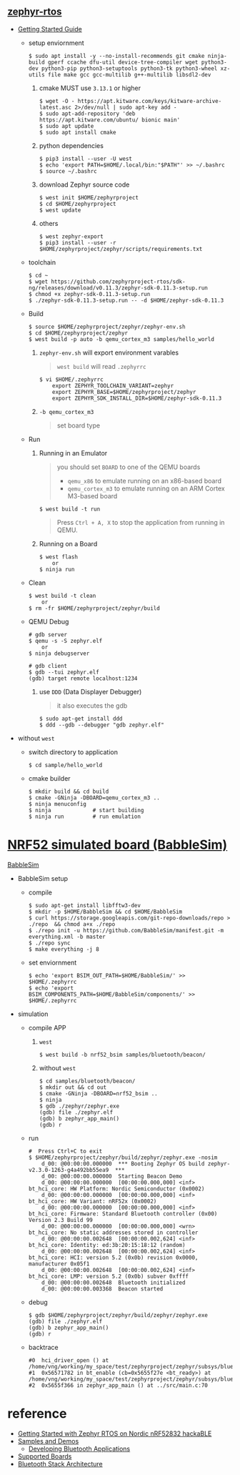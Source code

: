 [zephyr-rtos](https://github.com/zephyrproject-rtos/zephyr)
---

+ [Getting Started Guide](https://docs.zephyrproject.org/latest/getting_started/index.html)

    - setup enviornment

        ```
        $ sudo apt install -y --no-install-recommends git cmake ninja-build gperf ccache dfu-util device-tree-compiler wget python3-dev python3-pip python3-setuptools python3-tk python3-wheel xz-utils file make gcc gcc-multilib g++-multilib libsdl2-dev
        ```

        1. cmake MUST use `3.13.1` or higher

            ```
            $ wget -O - https://apt.kitware.com/keys/kitware-archive-latest.asc 2>/dev/null | sudo apt-key add -
            $ sudo apt-add-repository 'deb https://apt.kitware.com/ubuntu/ bionic main'
            $ sudo apt update
            $ sudo apt install cmake
            ```

        1. python dependencies

            ```
            $ pip3 install --user -U west
            $ echo 'export PATH=$HOME/.local/bin:"$PATH"' >> ~/.bashrc
            $ source ~/.bashrc
            ```

        1. download Zephyr source code

            ```
            $ west init $HOME/zephyrproject
            $ cd $HOME/zephyrproject
            $ west update
            ```
        1. others

            ```
            $ west zephyr-export
            $ pip3 install --user -r $HOME/zephyrproject/zephyr/scripts/requirements.txt
            ```

    - toolchain

        ```
        $ cd ~
        $ wget https://github.com/zephyrproject-rtos/sdk-ng/releases/download/v0.11.3/zephyr-sdk-0.11.3-setup.run
        $ chmod +x zephyr-sdk-0.11.3-setup.run
        $ ./zephyr-sdk-0.11.3-setup.run -- -d $HOME/zephyr-sdk-0.11.3
        ```

    - Build

        ```
        $ source $HOME/zephyrproject/zephyr/zephyr-env.sh
        $ cd $HOME/zephyrproject/zephyr
        $ west build -p auto -b qemu_cortex_m3 samples/hello_world
        ```

        1. `zephyr-env.sh` will export environment varables
            > `west build` will read `.zephyrrc`

            ```
            $ vi $HOME/.zephyrrc
                export ZEPHYR_TOOLCHAIN_VARIANT=zephyr
                export ZEPHYR_BASE=$HOME/zephyrproject/zephyr
                export ZEPHYR_SDK_INSTALL_DIR=$HOME/zephyr-sdk-0.11.3
            ```

        1. `-b qemu_cortex_m3`
            > set board type

    - Run

        1. Running in an Emulator
            > you should set `BOARD` to one of the QEMU boards
            > + `qemu_x86` to emulate running on an x86-based board
            > + `qemu_cortex_m3` to emulate running on an ARM Cortex M3-based board

            ```
            $ west build -t run
            ```

            > Press `Ctrl + A, X` to stop the application from running in QEMU.

        1. Running on a Board

            ```
            $ west flash
                or
            $ ninja run
            ```

    - Clean

        ```
        $ west build -t clean
            or
        $ rm -fr $HOME/zephyrproject/zephyr/build
        ```

    - QEMU Debug

        ```
        # gdb server
        $ qemu -s -S zephyr.elf
            or
        $ ninja debugserver
        ```

        ```
        # gdb client
        $ gdb --tui zephyr.elf
        (gdb) target remote localhost:1234
        ```

        1. use `DDD` (Data Displayer Debugger)
            > it also executes the gdb

            ```
            $ sudo apt-get install ddd
            $ ddd --gdb --debugger "gdb zephyr.elf"
            ```

+ without `west`

    - switch directory to application

        ```
        $ cd sample/hello_world
        ```
    - cmake builder

        ```
        $ mkdir build && cd build
        $ cmake -GNinja -DBOARD=qemu_cortex_m3 ..
        $ ninja menuconfig
        $ ninja             # start building
        $ ninja run         # run emulation
        ```

# [NRF52 simulated board (BabbleSim)](https://docs.zephyrproject.org/latest/boards/posix/nrf52_bsim/doc/index.html#nrf52-bsim)

[BabbleSim](https://babblesim.github.io/)

+ BabbleSim setup

    - compile

        ```
        $ sudo apt-get install libfftw3-dev
        $ mkdir -p $HOME/BabbleSim && cd $HOME/BabbleSim
        $ curl https://storage.googleapis.com/git-repo-downloads/repo > ./repo  && chmod a+x ./repo
        $ ./repo init -u https://github.com/BabbleSim/manifest.git -m everything.xml -b master
        $ ./repo sync
        $ make everything -j 8
        ```
    - set enviornment

        ```
        $ echo 'export BSIM_OUT_PATH=$HOME/BabbleSim/' >> $HOME/.zephyrrc
        $ echo 'export BSIM_COMPONENTS_PATH=$HOME/BabbleSim/components/' >> $HOME/.zephyrrc
        ```

+ simulation

    - compile APP

        1. `west`

            ```
            $ west build -b nrf52_bsim samples/bluetooth/beacon/
            ```

        1. without `west`

            ```
            $ cd samples/bluetooth/beacon/
            $ mkdir out && cd out
            $ cmake -GNinja -DBOARD=nrf52_bsim ..
            $ ninja
            $ gdb ./zephyr/zephyr.exe
            (gdb) file ./zephyr.elf
            (gdb) b zephyr_app_main()
            (gdb) r
            ```

    - run

        ```
        #  Press Ctrl+C to exit
        $ $HOME/zephyrproject/zephyr/build/zephyr/zephyr.exe -nosim
            d_00: @00:00:00.000000  *** Booting Zephyr OS build zephyr-v2.3.0-1263-g4a492bb55ea9  ***
            d_00: @00:00:00.000000  Starting Beacon Demo
            d_00: @00:00:00.000000  [00:00:00.000,000] <inf> bt_hci_core: HW Platform: Nordic Semiconductor (0x0002)
            d_00: @00:00:00.000000  [00:00:00.000,000] <inf> bt_hci_core: HW Variant: nRF52x (0x0002)
            d_00: @00:00:00.000000  [00:00:00.000,000] <inf> bt_hci_core: Firmware: Standard Bluetooth controller (0x00) Version 2.3 Build 99
            d_00: @00:00:00.000000  [00:00:00.000,000] <wrn> bt_hci_core: No static addresses stored in controller
            d_00: @00:00:00.002648  [00:00:00.002,624] <inf> bt_hci_core: Identity: ed:3b:20:15:18:12 (random)
            d_00: @00:00:00.002648  [00:00:00.002,624] <inf> bt_hci_core: HCI: version 5.2 (0x0b) revision 0x0000, manufacturer 0x05f1
            d_00: @00:00:00.002648  [00:00:00.002,624] <inf> bt_hci_core: LMP: version 5.2 (0x0b) subver 0xffff
            d_00: @00:00:00.002648  Bluetooth initialized
            d_00: @00:00:00.003368  Beacon started
        ```

    - debug

        ```
        $ gdb $HOME/zephyrproject/zephyr/build/zephyr/zephyr.exe
        (gdb) file ./zephyr.elf
        (gdb) b zephyr_app_main()
        (gdb) r
        ```

    - backtrace

        ```
        #0  hci_driver_open () at /home/vng/working/my_space/test/zephyrproject/zephyr/subsys/bluetooth/controller/hci/hci_driver.c:489
        #1  0x56571782 in bt_enable (cb=0x5655f27e <bt_ready>) at /home/vng/working/my_space/test/zephyrproject/zephyr/subsys/bluetooth/host/hci_core.c:6633
        #2  0x5655f366 in zephyr_app_main () at ../src/main.c:70
        ```

# reference

+ [Getting Started with Zephyr RTOS on Nordic nRF52832 hackaBLE](https://electronut.in/getting-started-with-zephyr-rtos-on-nordic-nrf52832-hackable/)
+ [Samples and Demos](https://docs.zephyrproject.org/latest/samples/index.html#samples-and-demos)
    - [Developing Bluetooth Applications](https://docs.zephyrproject.org/latest/guides/bluetooth/bluetooth-dev.html#bluetooth-hw-setup)
+ [Supported Boards](https://docs.zephyrproject.org/latest/boards/index.html)
+ [Bluetooth Stack Architecture](https://docs.zephyrproject.org/latest/guides/bluetooth/bluetooth-arch.html)
